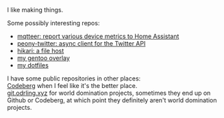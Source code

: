 I like making things.

Some possibly interesting repos:
* [mqtteer: report various device metrics to Home Assistant](https://github.com/odrling/mqtteer)
* [peony-twitter: async client for the Twitter API](https://github.com/odrling/peony-twitter)
* [hikari: a file host](https://codeberg.org/odrling/hikari)
* [my gentoo overlay](https://codeberg.org/odrling/odrling-overlay)
* [my dotfiles](https://github.com/odrling/dotfiles)

I have some public repositories in other places:  
[Codeberg](https://codeberg.org/odrling) when I feel like it's the better place.  
[git.odrling.xyz](https://git.odrling.xyz/) for world domination projects, sometimes they end up on Github or Codeberg, at which point they definitely aren't world domination projects.
